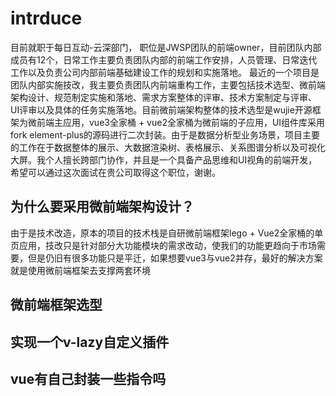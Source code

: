 # intrduce

目前就职于每日互动-云深部门， 职位是JWSP团队的前端owner，目前团队内部成员有12个，日常工作主要负责团队内部的前端工作安排，人员管理、日常迭代工作以及负责公司内部前端基础建设工作的规划和实施落地。
最近的一个项目是团队内部实施技改，我主要负责团队内前端重构工作，主要包括技术选型、微前端架构设计、规范制定实施和落地、需求方案整体的评审、技术方案制定与评审、UI评审以及具体的任务实施落地。目前微前端架构整体的技术选型是wujie开源框架为微前端主应用，vue3全家桶 + vue2全家桶为微前端的子应用，UI组件库采用fork element-plus的源码进行二次封装。由于是数据分析型业务场景，项目主要的工作在于数据整体的展示、大数据渲染树、表格展示、关系图谱分析以及可视化大屏。我个人擅长跨部门协作，并且是一个具备产品思维和UI视角的前端开发，希望可以通过这次面试在贵公司取得这个职位，谢谢。

## 为什么要采用微前端架构设计？

由于是技术改造，原本的项目的技术栈是自研微前端框架lego + Vue2全家桶的单页应用，技改只是针对部分大功能模块的需求改动，使我们的功能更趋向于市场需要，但是仍旧有很多功能只是平迁，如果想要vue3与vue2并存，最好的解决方案就是使用微前端框架去支撑两套环境

## 微前端框架选型

## 实现一个v-lazy自定义插件

## vue有自己封装一些指令吗
